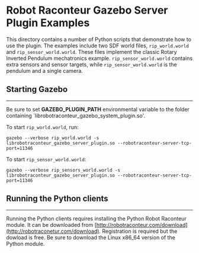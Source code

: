 # Robot Raconteur Gazebo Server Plugin Examples

This directory contains a number of Python scripts that demonstrate how to use the plugin. The examples include two SDF world files, `rip_world.world` and `rip_sensor_world.world`. These files implement the classic Rotary Inverted Pendulum mechatronics example. `rip_sensor_world.world` contains extra sensors and sensor targets, while `rip_sensor_world.world` is the pendulum and a single camera.

## Starting Gazebo
------------------

Be sure to set **GAZEBO_PLUGIN_PATH** environmental variable to the folder containing `librobotraconteur_gazebo_system_plugin.so'.

To start `rip_world.world`, run:

`gazebo --verbose rip_world.world -s librobotraconteur_gazebo_server_plugin.so --robotraconteur-server-tcp-port=11346`

To start `rip_sensor_world.world`:

`gazebo --verbose rip_sensors_world.world -s librobotraconteur_gazebo_server_plugin.so --robotraconteur-server-tcp-port=11346`

## Running the Python clients
-----------------------------

Running the Python clients requires installing the Python Robot Raconteur module. It can be downloaded from [http://robotraconteur.com/download](http://robotraconetur.com/download). Registration is required but the dowload is free. Be sure to download the Linux x86_64 version of the Python module.